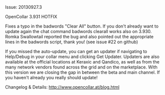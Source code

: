 Issue: 20130927.3

OpenCollar 3.931 HOTFIX

Fixes a typo in the badwords "Clear All" button. If you don't already want to update again the chat command <prefix>badwords clearall works also on 3.930. Romka Swallowtail reported the bug and also pointed out the appropriate lines in the badwords script, thank you! (see issue #22 on github)

If you missed the auto-update, you can get an updater if navigating to Help/Debug in your collar menu and clicking Get Updater. Updaters are also available at the official locations at Keraxic and Qandico, as well as from the many network vendors found across the grid and on the marketplace. With this version we are closing the gap in between the beta and main channel. If you haven't already you really should update!

Changelog & Details:
http://www.opencollar.at/blog.html